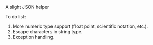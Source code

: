 A slight JSON helper

To do list:
1. More numeric type support (float point, scientific notation, etc.).
2. Escape characters in string type.
3. Exception handling.